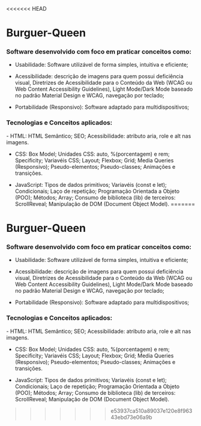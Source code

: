 <<<<<<< HEAD
<h1>Burguer-Queen</h1>

<h3>Software desenvolvido com foco em praticar conceitos como:</h3>

- Usabilidade: Software utilizável de forma simples, intuitiva e eficiente;

- Acessibilidade: descrição de imagens para quem possui deficiência visual, Diretrizes de Acessibilidade para o Conteúdo da Web (WCAG ou Web Content Accessibility Guidelines), Light Mode/Dark Mode baseado no padrão Material Design e WCAG, navegação por teclado;

- Portabilidade (Responsivo): Software adaptado para multidispositivos;

<h3>Tecnologias e Conceitos aplicados:</h3>
- HTML:
HTML Semântico;
SEO;
Acessibilidade: atributo aria, role e alt nas imagens.

- CSS: 
Box Model;
Unidades CSS: auto, %(porcentagem) e rem;
Specificity;
Variavéis CSS;
Layout;
Flexbox;
Grid;
Media Queries (Responsivo);
Pseudo-elementos;
Pseudo-classes;
Animações e transições.

- JavaScript:
Tipos de dados primitivos;
Variavéis (const e let);
Condicionais;
Laço de repetição;
Programação Orientada a Objeto (POO);
Métodos;
Array;
Consumo de biblioteca (lib) de terceiros: ScrollReveal;
Manipulação de DOM (Document Object Model).
=======
<h1>Burguer-Queen</h1>

<h3>Software desenvolvido com foco em praticar conceitos como:</h3>

- Usabilidade: Software utilizável de forma simples, intuitiva e eficiente;

- Acessibilidade: descrição de imagens para quem possui deficiência visual, Diretrizes de Acessibilidade para o Conteúdo da Web (WCAG ou Web Content Accessibility Guidelines), Light Mode/Dark Mode baseado no padrão Material Design e WCAG, navegação por teclado;

- Portabilidade (Responsivo): Software adaptado para multidispositivos;

<h3>Tecnologias e Conceitos aplicados:</h3>
- HTML:
HTML Semântico;
SEO;
Acessibilidade: atributo aria, role e alt nas imagens.

- CSS: 
Box Model;
Unidades CSS: auto, %(porcentagem) e rem;
Specificity;
Variavéis CSS;
Layout;
Flexbox;
Grid;
Media Queries (Responsivo);
Pseudo-elementos;
Pseudo-classes;
Animações e transições.

- JavaScript:
Tipos de dados primitivos;
Variavéis (const e let);
Condicionais;
Laço de repetição;
Programação Orientada a Objeto (POO);
Métodos;
Array;
Consumo de biblioteca (lib) de terceiros: ScrollReveal;
Manipulação de DOM (Document Object Model).
>>>>>>> e53937ca510a89037e120e8f96343ebd73e06a9b

